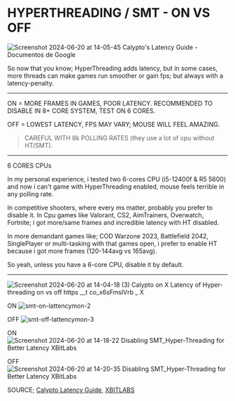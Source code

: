 # HYPERTHREADING / SMT - ON VS OFF

![Screenshot 2024-06-20 at 14-05-45 Calypto's Latency Guide - Documentos de Google](https://github.com/gzmatte/trash/assets/117684932/f8a0c69a-9e22-4978-bde0-bcf52eba2d68)

So now that you know; HyperThreading adds latency, but in some cases, more threads can make games run smoother or gain fps; but always with a latency-penalty.

---

ON = MORE FRAMES IN GAMES, POOR LATENCY. RECOMMENDED TO DISABLE IN 8+ CORE SYSTEM, TEST ON 6 CORES.

OFF = LOWEST LATENCY, FPS MAY VARY; MOUSE WILL FEEL AMAZING.
> CAREFUL WITH 8k POLLING RATES (they use a lot of cpu without HT/SMT).

---

6 CORES CPUs

In my personal experience, i tested two 6-cores CPU (i5-12400f & R5 5600) and now i can't game with HyperThreading enabled, mouse feels terrible in any polling rate.

In competitive shooters, where every ms matter, probably you prefer to disable it.
In Cpu games like Valorant, CS2, AimTrainers, Overwatch, Fortnite; i got more/same frames and incredible latency with HT disabled.

In more demandant games like; COD Warzone 2023, Battlefield 2042, SinglePlayer or multi-tasking with that games open, i prefer to enable HT because i got more frames (120-144avg vs 165avg).

So yeah, unless you have a 6-core CPU, disable it by default.

---

![Screenshot 2024-06-20 at 14-04-18 (3) Calypto on X Latency of Hyper-threading on vs  off https __t co_x6sFmslVrb _ X](https://github.com/gzmatte/trash/assets/117684932/d5f34e37-01d9-491d-824d-762f962f437f)

ON
![smt-on-lattencymon-2](https://github.com/gzmatte/trash/assets/117684932/0f02a35f-e849-4665-aace-4a672775f98a)

OFF
![smt-off-lattencymon-3](https://github.com/gzmatte/trash/assets/117684932/9aca6281-d572-4683-8aec-74f75e0fd43a)

ON
![Screenshot 2024-06-20 at 14-18-22 Disabling SMT_Hyper-Threading for Better Latency XBitLabs](https://github.com/gzmatte/trash/assets/117684932/284b5d74-3643-4847-b3fb-f78a5f1f3383)

OFF
![Screenshot 2024-06-20 at 14-20-35 Disabling SMT_Hyper-Threading for Better Latency XBitLabs](https://github.com/gzmatte/trash/assets/117684932/076e0f02-2b75-49fc-a560-98fcc64685db)


SOURCE; [Calypto Latency Guide](calypto.us), [XBITLABS](https://www.xbitlabs.com/disabling-smt-hyper-threading-for-better-latency/)
